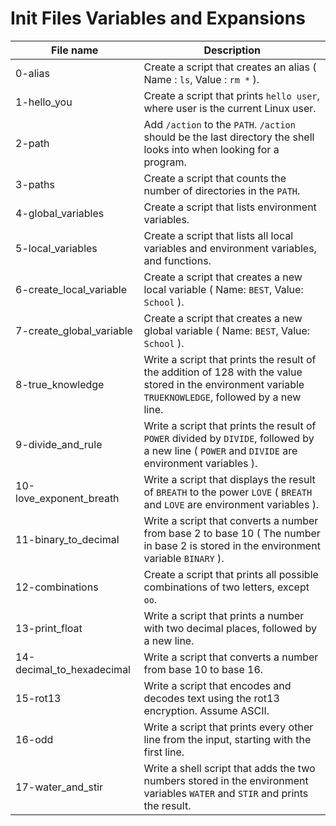 # Init Files Variables and Expansions

| File name | Description |
|-----------|------------|
|0-alias | Create a script that creates an alias ( Name : `ls`, Value : `rm *` ). |
|1-hello_you | Create a script that prints `hello user`, where user is the current Linux user.|
|2-path | Add `/action` to the `PATH`. `/action` should be the last directory the shell looks into when looking for a program.|
|3-paths | Create a script that counts the number of directories in the `PATH`.|
|4-global_variables | Create a script that lists environment variables.|
|5-local_variables | Create a script that lists all local variables and environment variables, and functions.|
|6-create_local_variable | Create a script that creates a new local variable ( Name: `BEST`, Value: `School` ).|
|7-create_global_variable | Create a script that creates a new global variable ( Name: `BEST`, Value: `School` ).|
|8-true_knowledge | Write a script that prints the result of the addition of 128 with the value stored in the environment variable `TRUEKNOWLEDGE`, followed by a new line. |
|9-divide_and_rule | Write a script that prints the result of `POWER` divided by `DIVIDE`, followed by a new line ( `POWER` and `DIVIDE` are environment variables ).|
|10-love_exponent_breath | Write a script that displays the result of `BREATH` to the power `LOVE` ( `BREATH` and `LOVE` are environment variables ).|
|11-binary_to_decimal | Write a script that converts a number from base 2 to base 10 ( The number in base 2 is stored in the environment variable `BINARY` ).|
|12-combinations | Create a script that prints all possible combinations of two letters, except `oo`.|
|13-print_float | Write a script that prints a number with two decimal places, followed by a new line. |
|14-decimal_to_hexadecimal | Write a script that converts a number from base 10 to base 16.|
|15-rot13 | Write a script that encodes and decodes text using the rot13 encryption. Assume ASCII.|
|16-odd | Write a script that prints every other line from the input, starting with the first line.|
|17-water_and_stir | Write a shell script that adds the two numbers stored in the environment variables `WATER` and `STIR` and prints the result.|
